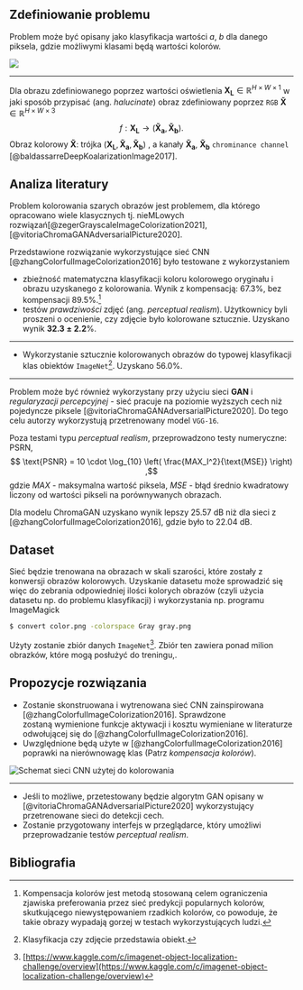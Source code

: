 ## Zdefiniowanie problemu

Problem może być opisany jako klasyfikacja wartości $a$, $b$ dla danego piksela, gdzie możliwymi klasami będą wartości kolorów.

![](kolorowanie.png)

---

Dla obrazu zdefiniowanego poprzez wartości oświetlenia $\mathbf{X_{L}}\in \mathbb{R}^{H\times W\times 1}$ w jaki sposób przypisać (ang. *halucinate*) obraz zdefiniowany poprzez `RGB` $\mathbf{\tilde{X}}\in \mathbb{R}^{H\times W\times 3}$ 
$$
f: \mathbf{X_{L}}\to(\mathbf{\tilde{X}_{a}}, \mathbf{\tilde{X}_{b}})
.$$
Obraz kolorowy $\mathbf{\tilde{X}}$: trójka $(\mathbf{X_{L}}, \mathbf{\tilde{X}_{a}}, \mathbf{\tilde{X}_{b}})$ , a kanały $\mathbf{\tilde{X}_{a}}$, $\mathbf{\tilde{X}_{b}}$ `chrominance channel` [@baldassarreDeepKoalarizationImage2017].

## Analiza literatury

Problem kolorowania szarych obrazów jest problemem, dla którego opracowano wiele klasycznych tj. nieMLowych rozwiązań[@zegerGrayscaleImageColorization2021],[@vitoriaChromaGANAdversarialPicture2020].

Przedstawione rozwiązanie wykorzystujące sieć CNN [@zhangColorfulImageColorization2016] było testowane z wykorzystaniem

- zbieżność matematyczna klasyfikacji koloru kolorowego oryginału i obrazu uzyskanego z kolorowania. Wynik z kompensacją: $67.3\%$, bez kompensacji $89.5\%$.[^rebel]
- testów *prawdziwości* zdjęć (ang. *perceptual realism*). Użytkownicy byli proszeni o ocenienie, czy zdjęcie było kolorowane sztucznie. Uzyskano wynik $\mathbf{32.3\pm2.2}\%$.

--------------

- Wykorzystanie sztucznie kolorowanych obrazów do typowej klasyfikacji klas obiektów `ImageNet`[^klas]. Uzyskano $56.0\%$.

[^rebel]: Kompensacja kolorów jest metodą stosowaną celem ograniczenia zjawiska preferowania przez sieć predykcji popularnych kolorów, skutkującego niewystępowaniem rzadkich kolorów, co powoduje, że takie obrazy wypadają gorzej w testach wykorzystujących ludzi.
[^klas]: Klasyfikacja czy zdjęcie przedstawia obiekt.

-------------

Problem może być również wykorzystany przy użyciu sieci **GAN** i *regularyzacji percepcyjnej* - sieć pracuje na poziomie wyższych cech niż pojedyncze piksele [@vitoriaChromaGANAdversarialPicture2020]. Do tego celu autorzy wykorzystują przetrenowany model `VGG-16`.

Poza testami typu *perceptual realism*, przeprowadzono testy numeryczne: PSRN,
$$
\text{PSNR} = 10 \cdot \log_{10} \left( \frac{MAX_I^2}{\text{MSE}} \right)
,$$
gdzie $MAX$ - maksymalna wartość piksela, $MSE$ - błąd średnio kwadratowy liczony od wartości pikseli na porównywanych obrazach.

Dla modelu ChromaGAN uzyskano wynik lepszy $25.57$ dB niż dla sieci z [@zhangColorfulImageColorization2016], gdzie było to $22.04$ dB.

## Dataset

Sieć będzie trenowana na obrazach w skali szarości, które zostały z konwersji obrazów kolorowych. Uzyskanie datasetu może sprowadzić się więc do zebrania odpowiedniej ilości kolorych obrazów (czyli użycia datasetu np. do problemu klasyfikacji) i wykorzystania np. programu ImageMagick
```bash
$ convert color.png -colorspace Gray gray.png
```
Użyty zostanie zbiór danych `ImageNet`[^ImageNet].  Zbiór ten zawiera ponad milion obrazków, które mogą posłużyć do treningu,.

[^ImageNet]: [https://www.kaggle.com/c/imagenet-object-localization-challenge/overview](https://www.kaggle.com/c/imagenet-object-localization-challenge/overview)

## Propozycje rozwiązania

- Zostanie skonstruowana i wytrenowana sieć CNN zainspirowana [@zhangColorfulImageColorization2016]. Sprawdzone zostaną wymienione funkcje aktywacji i kosztu wymieniane w literaturze odwołującej się do [@zhangColorfulImageColorization2016].
- Uwzględnione będą użyte w [@zhangColorfulImageColorization2016] poprawki na nierównowagę klas (Patrz *kompensacja kolorów*).

![Schemat sieci CNN użytej do kolorowania](nn.png)

--------------

- Jeśli to możliwe, przetestowany będzie algorytm GAN opisany w [@vitoriaChromaGANAdversarialPicture2020] wykorzystujący przetrenowane sieci do detekcji cech.
- Zostanie przygotowany interfejs w przeglądarce, który umożliwi przeprowadzanie testów *perceptual realism*.

## Bibliografia
